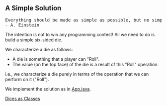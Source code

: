 ## A Simple Solution

<pre>
Everything should be made as simple as possible, but no simpler.
- A. Einstein
</pre>

The intention is not to win any programming contest! All we need to do is build a simple six-sided die.

We characterize a die as follows:
- A die is something that a player can "Roll".
- The value (on the top face) of the die is a result of this "Roll" operation.

i.e., we characterize a die purely in terms of the operation that we can
perform on it ("Roll").

We implement the solution as in [App.java](src/main/java/App.java).

[Dices as Classes](../2/Readme.md)